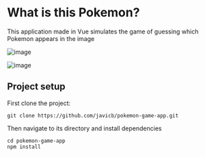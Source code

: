 # What is this Pokemon?

This application made in Vue simulates the game of guessing which Pokemon appears in the image

![image](https://user-images.githubusercontent.com/29926880/200094229-a659cf50-b1f3-44d8-8780-e33bd40a166c.png)

![image](https://user-images.githubusercontent.com/29926880/200094243-0a780f41-44ed-4951-82c6-8670679f0c60.png)


## Project setup
First clone the project:

```
git clone https://github.com/javicb/pokemon-game-app.git
```

Then navigate to its directory and install dependencies
```
cd pokemon-game-app
npm install
```
